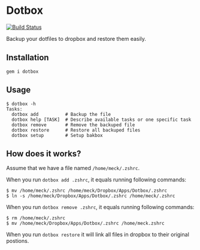 # Dotbox

[![Build Status](https://travis-ci.org/yesmeck/dotbox.png?branch=master)](https://travis-ci.org/yesmeck/dotbox)

Backup your dotfiles to dropbox and restore them easily.

## Installation

```
gem i dotbox
```

## Usage

```
$ dotbox -h
Tasks:
  dotbox add          # Backup the file
  dotbox help [TASK]  # Describe available tasks or one specific task
  dotbox remove       # Remove the backuped file
  dotbox restore      # Restore all backuped files
  dotbox setup        # Setup bakbox
```

## How does it works?

Assume that we have a file named `/home/meck/.zshrc`.

When you run `dotbox add .zshrc`, it equals running following commands:
```
$ mv /home/meck/.zshrc /home/meck/Dropbox/Apps/Dotbox/.zshrc
$ ln -s /home/meck/Dropbox/Apps/Dotbox/.zshrc /home/meck/.zshrc
```

When you run `dotbox remove .zshrc`, it equals running following commands:
```
$ rm /home/meck/.zshrc
$ mv /home/meck/Dropbox/Apps/Dotbox/.zshrc /home/meck.zshrc
```

When you run `dotbox restore` it will link all files in dropbox to  their original postions.


